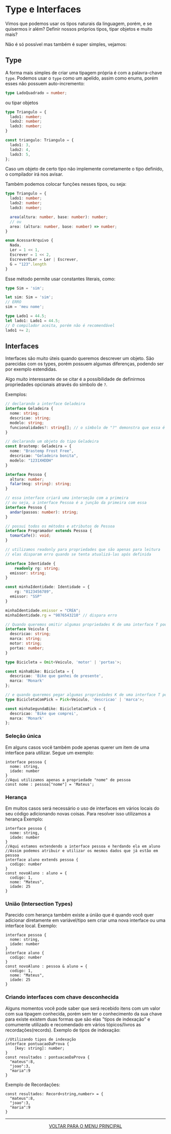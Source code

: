 # Type e Interfaces

Vimos que podemos usar os tipos naturais da linguagem, porém, e se quisermos ir além? Definir nossos próprios tipos, tipar objetos e muito mais?

Não é só possível mas também é super simples, vejamos:

## Type

A forma mais simples de criar uma tipagem própria é com a palavra-chave `type`. Podemos usar o `type` como um apelido, assim como enums, porém esses não possuem auto-incremento:

```ts
type LadoQuadrado = number;
```

ou tipar objetos

```ts
type Triangulo = {
  lado1: number;
  lado2: number;
  lado3: number;
}

const triangulo: Triangulo = {
  lado1: 3,
  lado2: 4,
  lado3: 5,
};
```

Caso um objeto de certo tipo não implemente corretamente o tipo definido, o compilador irá nos avisar.

Também podemos colocar funções nesses tipos, ou seja:

```ts
type Triangulo = {
  lado1: number;
  lado2: number;
  lado3: number;

  area(altura: number, base: number): number;
  // ou
  area: (altura: number, base: number) => number;
}

enum AcessarArquivo {
  Nada,
  Ler = 1 << 1,
  Escrever = 1 << 2,
  EscreverELer = Ler | Escrever,
  G = "123".length
}
```

Esse método permite usar constantes literais, como:

```ts
type Sim = 'sim';

let sim: Sim = 'sim';
// ERRO
sim = 'meu nome';

type Lado1 = 44.5;
let lado1: Lado1 = 44.5;
// O compilador aceita, porém não é recomendável
lado1 += 2;
```

## Interfaces

Interfaces são muito úteis quando queremos descrever um objeto. São parecidas com os types, porém possuem algumas diferenças, podendo ser por exemplo estendidas.

Algo muito interessante de se citar é a possibilidade de definirmos propriedades opcionais através do símbolo de `?`.

Exemplos:

```ts
// declarando a interface Geladeira
interface Geladeira {
  nome: string;
  descricao: string;
  modelo: string;
  funcionalidades?: string[]; // o símbolo de "?" demonstra que essa é uma propriedade OPCIONAL
}

// declarando um objeto do tipo Geladeira 
const Brastemp: Geladeira = {
  nome: "Brastemp Frost Free",
  descricao: "Geladeira bonita",
  modelo: "1231XHDDH"
}

interface Pessoa {
  altura: number;
  falar(msg: string): string;
}

// essa interface criará uma interseção com a primeira
// ou seja, a interface Pessoa é a junção da primeira com essa
interface Pessoa {
  andar(passos: number): string;
}

// possui todos os métodos e atributos de Pessoa
interface Programador extends Pessoa {
  tomarCafe(): void;
}

// utilizamos readonly para propriedades que são apenas para leitura
// elas disparam erro quando se tenta atualizá-las após definida

interface Identidade {
	readonly rg: string;
  emissor: string;
}

const minhaIdentidade: Identidade = {
	rg: "0123456789",
  emissor: "SSP"
}

minhaIdentidade.emissor = "CREA";
minhaIdentidade.rg = "9876543210" // dispara erro

// Quando queremos omitir algumas propriedades K de uma interface T podemos utilizar o Omit:
interface Veiculo {
  descricao: string;
  marca: string; 
  motor: string;
  portas: number;
}

type Bicicleta = Omit<Veiculo, 'motor' | 'portas'>;

const minhaBike: Bicicleta = {
  descricao: 'Bike que ganhei de presente',
  marca: 'Monark'
};

// e quando queremos pegar algumas propriedades K de uma interface T podemos utilizar o Pick:
type BicicletaComPick = Pick<Veiculo, 'descricao' | 'marca'>;

const minhaSegundaBike: BicicletaComPick = {
  descricao: 'Bike que comprei',
  marca: 'Monark'
};
```
### Seleção única
Em alguns casos você também pode apenas querer um item de uma interface para utilizar. 
Segue um exemplo:
```
interface pessoa {
  nome: string,
  idade: number
}
//Aqui utilizamos apenas a propriedade "nome" de pessoa
const nome : pessoa["nome"] = 'Mateus';
```

### Herança
Em muitos casos será necessário o uso de interfaces em vários locais do seu código adicionando novas coisas. Para resolver isso utilizamos a herança
Exemplo:
```
interface pessoa {
  nome: string,
  idade: number
}
//Aqui estamos extendendo a interface pessoa e herdando ela em aluno
//Assim podemos atribuir e utilizar os mesmos dados que já estão em pessoa
interface aluno extends pessoa {
  codigo: number
}
const novoAluno : aluno = {
  codigo: 1,
  nome: "Mateus",
  idade: 25
}
```
### União (Intersection Types)
Parecido com herança também existe a únião que é quando você quer adicionar diretamente em variável/tipo sem criar uma nova interface ou uma interface local.
Exemplo:
```
interface pessoa {
  nome: string,
  idade: number
}
interface aluno {
  codigo: number
}
const novoAluno : pessoa & aluno = {
  codigo: 1,
  nome: "Mateus",
  idade: 25
}

```

### Criando interfaces com chave desconhecida
Alguns momentos você pode saber que será recebido itens com um valor com sua tipagem conhecida, porém sem ter o conhecimento da sua chave para existe existem duas formas
que são elas "tipos de indexação" e comumente utilizado e recomendado em vários tópicos/livros as recordações(records).
Exemplo de tipos de indexação:
```
//Utilizando tipos de indexação
interface pontuacaoDaProva {
    [key: string]: number;
}
const resultados : pontuacaoDaProva {
  "mateus":8,
  "joao":3,
  "maria":9
}
```
Exemplo de Recordações:
```
const resultados: Record<string,number> = {
  "mateus":8,
  "joao":3,
  "maria":9  
}
```


---

<p align="center">
  <a href="https://github.com/Carolis/typescript4noobs#roadmap">VOLTAR PARA O MENU PRINCIPAL</a>
</p>
